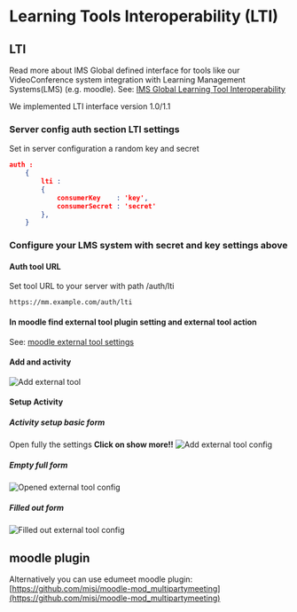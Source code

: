 # Learning Tools Interoperability (LTI)

## LTI

Read more about IMS Global defined interface for tools like our VideoConference system integration with Learning Management Systems(LMS) (e.g. moodle).
See: [IMS Global Learning Tool Interoperability](https://www.imsglobal.org/activity/learning-tools-interoperability)

We implemented LTI interface version 1.0/1.1

### Server config auth section LTI settings

Set in server configuration a random key and secret

``` json
auth :
    {
        lti :
        {
            consumerKey    : 'key',
            consumerSecret : 'secret'
        },
    }
```

### Configure your LMS system with secret and key settings above

#### Auth tool URL

Set tool URL to your server with path /auth/lti

``` url
https://mm.example.com/auth/lti
```

#### In moodle find external tool plugin setting and external tool action

See: [moodle external tool settings](https://docs.moodle.org/38/en/External_tool_settings)

#### Add and activity

![Add external tool](lti1.png)

#### Setup Activity

##### Activity setup basic form

Open fully the settings **Click on show more!!**
![Add external tool config](lti2.png)

##### Empty full form

![Opened external tool config](lti3.png)

##### Filled out form

![Filled out external tool config](lti4.png)

## moodle plugin

Alternatively you can use edumeet moodle plugin:
[https://github.com/misi/moodle-mod_multipartymeeting](https://github.com/misi/moodle-mod_multipartymeeting)
